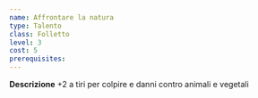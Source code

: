 ```yaml
---
name: Affrontare la natura
type: Talento
class: Folletto
level: 3
cost: 5
prerequisites: 
---
```


**Descrizione**
+2 a tiri per colpire e danni contro animali e vegetali